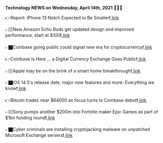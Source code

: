 <b>Technology NEWS on Wednesday, April 14th, 2021</b> 📡📡📡 

👉Report: iPhone 13 Notch Expected to Be Smaller❗️<a href='https://techblock.club/?p=11278'> link</a>

👉🏽New Amazon Echo Buds get updated design and improved performance, start at $100❗️<a href='https://techblock.club/?p=11280'> link</a>

👉🏿Coinbase going public could signal new era for cryptocurrency❗️<a href='https://techblock.club/?p=11282'> link</a>

👉Coinbase Is Here ... a Digital Currency Exchange Goes Public❗️<a href='https://techblock.club/?p=11284'> link</a>

👉🏽Apple may be on the brink of a smart home breakthrough❗️<a href='https://techblock.club/?p=11286'> link</a>

👉🏿iOS 14.5's release date, major new features and more: Everything we know❗️<a href='https://techblock.club/?p=11288'> link</a>

👉Bitcoin trades near $64000 as focus turns to Coinbase debut❗️<a href='https://techblock.club/?p=11290'> link</a>

👉🏽Sony pumps another $200m into Fortnite maker Epic Games as part of $1bn funding round❗️<a href='https://techblock.club/?p=11292'> link</a>

👉🏿Cyber criminals are installing cryptojacking malware on unpatched Microsoft Exchange servers❗️<a href='https://techblock.club/?p=11294'> link</a>

